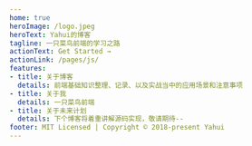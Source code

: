 ```yaml
---
home: true
heroImage: /logo.jpeg
heroText: Yahui的博客
tagline: 一只菜鸟前端的学习之路
actionText: Get Started →
actionLink: /pages/js/
features:
- title: 关于博客
  details: 前端基础知识整理、记录、以及实战当中的应用场景和注意事项
- title: 关于我
  details: 一只菜鸟前端
- title: 关于未来计划
  details: 下个博客将着重讲解源码实现，敬请期待--
footer: MIT Licensed | Copyright © 2018-present Yahui
---
```



<style>
.home .hero img {
    width: 150px;
    height: 150px;
    border-radius: 50%;
}
</style>
